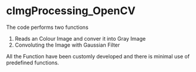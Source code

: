 # cImgProcessing_OpenCV

The code performs two functions 
1. Reads an Colour Image and conver it into Gray Image
2. Convoluting the Image with Gaussian Filter

All the Function have been customly developed and there is minimal use of predefined functions. 
